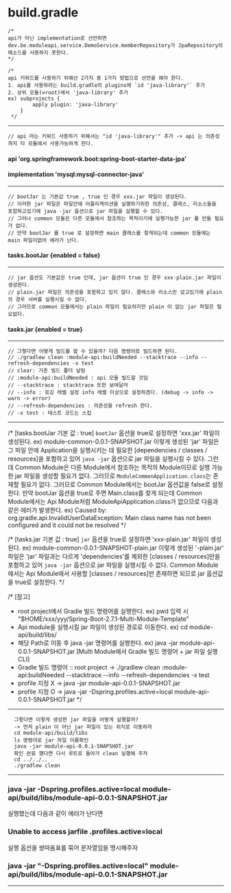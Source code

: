 # build.gradle


    /*
    api가 아닌 implementation로 선언하면
    dev.be.moduleapi.service.DemoService.memberRepository가 JpaRepository의 메소드를 사용하지 못한다.
    */

    /*
    api 키워드를 사용하기 위해선 2가지 중 1가지 방법으로 선언을 해야 한다.
    1. api를 사용하려는 build.gradle의 plugins에 `id 'java-library'` 추가
    2. 상위 모듈(=root)에서 'java-library' 추가
    ex) subprojects {
            apply plugin: 'java-library'
        }
     */

---

    // api 라는 키워드 사용하기 위해서는 "id 'java-library'" 추가 -> api 는 의존성까지 타 모듈에서 사용가능하게 한다.
#### api 'org.springframework.boot:spring-boot-starter-data-jpa'
#### implementation 'mysql:mysql-connector-java'

---

    // bootJar 는 기본값 true , true 인 경우 xxx.jar 파일이 생성된다.
    // 이러한 jar 파일은 파일안에 어플리케이션을 실행하기위한 의존성, 클래스, 리소스들을 포함하고있기에 java -jar 옵션으로 jar 파일을 실행할 수 있다.
    // 그러나 common 모듈은 다른 모듈에서 참조하는 목적이기에 실행가능한 jar 를 만들 필요가 없다.
    // 만약 bootJar 를 true 로 설정하면 main 클래스를 찾게되는데 common 모듈에는 main 파일이없어 에러가 난다.
#### tasks.bootJar {enabled = false}

---

    // jar 옵션도 기본값은 true 인데, jar 옵션이 true 인 경우 xxx-plain.jar 파일이 생성한다.
    // plain.jar 파일은 의존성을 포함하고 있지 않다. 클래스와 리소스만 갖고있기에 plain 의 경우 서버를 실행시킬 수 없다.
    // 그러므로 common 모듈에서는 plain 파일이 필요하지만 plain 이 없는 jar 파일은 필요없다.
#### tasks.jar {enabled = true}

---


    // 그렇다면 어떻게 빌드를 할 수 있을까? 다음 명령어로 빌드하면 된다.
    // ./gradlew clean :module-api:buildNeeded --stacktrace --info --refresh-dependencies -x test
    // clear: 기존 빌드 폴더 날림
    // :module-api:buildNeeded : api 모듈 빌드할 것임
    // --stacktrace : stacktrace 또한 보여달라
    // --info : 로깅 레벨 설정 info 레벨 이상으로 설정하겠다. (debug -> info -> warn -> error)
    // --refresh-dependencies : 의존성을 refresh 한다.
    // -x test : 테스트 코드는 스킵

---


/*
[tasks.bootJar 기본 값 : true]
`bootJar` 옵션을 true로 설정하면 'xxx.jar' 파일이 생성된다.
ex) module-common-0.0.1-SNAPSHOT.jar
이렇게 생성된 'jar' 파일은
그 파일 안에 Application을 실행시키는 데 필요한
[dependencies / classes / resources]을 포함하고 있어
`java -jar` 옵션으로 jar 파일을 실행시킬 수 있다.
그런데 Common Module은
다른 Module에서 참조하는 목적의 Module이므로
실행 가능한 jar 파일을 생성할 필요가 없다.
그러므로 `ModuleCommonApplication.class`는 존재할 필요가 없다.
그러므로 Common Module에서는
bootJar 옵션값을 false로 설정한다.
만약 bootJar 옵션을 true로 주면
Main.class를 찾게 되는데
Common Module에서는 Api Module처럼
ModuleApiApplication.class가 없으므로 다음과 같은 에러가 발생한다.
ex) Caused by: org.gradle.api.InvalidUserDataException: Main class name has not been configured and it could not be resolved
*/

/*
[tasks.jar 기본 값 : true]
`jar` 옵션을 true로 설정하면 'xxx-plain.jar' 파일이 생성된다.
ex) module-common-0.0.1-SNAPSHOT-plain.jar
이렇게 생성된 '-plain.jar' 파일은 'jar' 파일과는 다르게
'dependencies'를 제외한 [classes / resources]만을 포함하고 있어
`java -jar` 옵션으로 jar 파일을 실행시킬 수 없다.
Common Module에서는 Api Module에서 사용할
[classes / resources]만 존재하면 되므로
jar 옵션값을 true로 설정한다.
*/

/*
[참고]
- root project에서 Gradle 빌드 명령어를 실행한다.
  ex) pwd 입력 시 "$HOME/xxx/yyy/Spring-Boot-2.7.1-Multi-Module-Template"
- Api module을 실행시킬 jar 파일이 생성된 경로로 이동한다.
  ex) cd module-api/build/libs/
- 해당 Path로 이동 후 java -jar 명령어를 실행한다.
  ex) java -jar module-api-0.0.1-SNAPSHOT.jar
  [Multi Module에서 Gradle 빌드 명령어 + jar 파일 실행 CLI]
- Gradle 빌드 명령어 :: root project
  -> ./gradlew clean :module-api:buildNeeded --stacktrace --info --refresh-dependencies -x test
- profile 지정 X
  -> java -jar module-api-0.0.1-SNAPSHOT.jar
- profile 지정 O
  -> java -jar -Dspring.profiles.active=local module-api-0.0.1-SNAPSHOT.jar
*/

---

      그렇다면 이렇게 생성한 jar 파일을 어떻게 실행할까?
      -> 먼저 plain 이 아닌 jar 파일이 있는 위치로 이동하자
      cd module-api/build/libs
      ls 명령어로 jar 파일 이름확인
      java -jar module-api-0.0.1-SNAPSHOT.jar
      확인 완료 했다면 다시 루트로 돌아가 clean 실행해 주자 
      cd ../../..
      ./gradlew clean

---

### java -jar -Dspring.profiles.active=local  module-api/build/libs/module-api-0.0.1-SNAPSHOT.jar

실행했는데 다음과 같이 에러가 난다면

### Unable to access jarfile .profiles.active=local

실행 옵션을 쌍따옴표를 묶어 문자열임을 명시해주자

### java -jar "-Dspring.profiles.active=local"  module-api/build/libs/module-api-0.0.1-SNAPSHOT.jar

---
